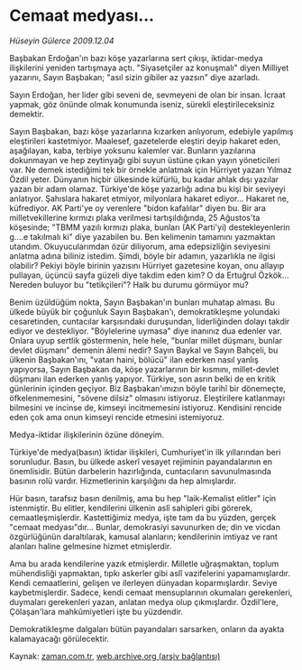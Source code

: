 # Cemaat medyası...

*Hüseyin Gülerce 2009.12.04*

<tr><td class="metin" colspan="2" style="padding-top: 20px; padding-left: 5px; ">Başbakan Erdoğan'ın bazı köşe yazarlarına sert çıkışı, iktidar-medya ilişkilerini yeniden tartışmaya açtı. "Siyasetçiler az konuşmalı" diyen Milliyet yazarını, Sayın Başbakan; "asıl sizin gibiler az yazsın" diye azarladı.</td></tr><tr><td class="metin" colspan="2" style="padding-top: 20px; padding-left: 5px; "><p>Sayın Erdoğan, her lider gibi seveni de, sevmeyeni de olan bir insan. İcraat yapmak, göz önünde olmak konumunda iseniz, sürekli eleştirileceksiniz demektir.
<p>Sayın Başbakan, bazı köşe yazarlarına kızarken anlıyorum, edebiyle yapılmış eleştirileri kastetmiyor. Maalesef, gazetelerde eleştiri deyip hakaret eden, aşağılayan, kaba, terbiye yoksunu kalemler var. Bunların yazılarına dokunmayan ve hep zeytinyağı gibi suyun üstüne çıkan yayın yöneticileri var. Ne demek istediğimi tek bir örnekle anlatmak için Hürriyet yazarı Yılmaz Özdil yeter. Dünyanın hiçbir ülkesinde küfürlü, bu kadar ahlak dışı yazılar yazan bir adam olamaz. Türkiye'de köşe yazarlığı adına bu kişi bir seviyeyi anlatıyor. Şahıslara hakaret etmiyor, milyonlara hakaret ediyor... Hakaret ne, küfrediyor. AK Parti'ye oy verenlere "bidon kafalılar" diyen bu. Bir ara milletvekillerine kırmızı plaka verilmesi tartışıldığında, 25 Ağustos'ta köşesinde; "TBMM yazılı kırmızı plaka, bunları (AK Parti'yi) destekleyenlerin g....e takılmalı ki" diye yazabilen bu. Ben kelimenin tamamını yazmaktan utandım. Okuyucularımdan özür diliyorum, ama edepsizliğin seviyesini anlatma adına biliniz istedim. Şimdi, böyle bir adamın, yazarlıkla ne ilgisi olabilir? Pekiyi böyle birinin yazısını Hürriyet gazetesine koyan, onu allayıp pullayan, üçüncü sayfa güzeli diye takdim eden kim? O da Ertuğrul Özkök... Nereden buluyor bu "tetikçileri"? Halk bu durumu görmüyor mu?
<p>Benim üzüldüğüm nokta, Sayın Başbakan'ın bunları muhatap alması. Bu ülkede büyük bir çoğunluk Sayın Başbakan'ı, demokratikleşme yolundaki cesaretinden, cuntacılar karşısındaki duruşundan, liderliğinden dolayı takdir ediyor ve destekliyor. "Böylelerine uymasa" diye inanınız dua edenler var. Onlara uyup sertlik göstermenin, hele hele, "bunlar millet düşmanı, bunlar devlet düşmanı" demenin âlemi nedir? Sayın Baykal ve Sayın Bahçeli, bu ülkenin Başbakan'ını, "vatan haini, bölücü" ilan ederken nasıl yanlış yapıyorsa, Sayın Başbakan da, köşe yazarlarının bir kısmını, millet-devlet düşmanı ilan ederken yanlış yapıyor. Türkiye, son asrın belki de en kritik günlerinin içinden geçiyor. Biz Başbakan'ımızın böyle tarihî bir dönemeçte, öfkelenmemesini, "sövene dilsiz" olmasını istiyoruz. Eleştirilere katlanmayı bilmesini ve incinse de, kimseyi incitmemesini istiyoruz. Kendisini rencide eden çok ama onun kimseyi rencide etmesini istemiyoruz.
<p>Medya-iktidar ilişkilerinin özüne döneyim.
<p>Türkiye'de medya(basın) iktidar ilişkileri, Cumhuriyet'in ilk yıllarından beri sorunludur. Basın, bu ülkede askerî vesayet rejiminin payandalarının en önemlisidir. Bütün darbelerin hazırlığında, cuntacıların savunulmasında basının rolü vardır. Hizmetlerinin karşılığını da hep almışlardır.
<p>Hür basın, tarafsız basın denilmiş, ama bu hep "laik-Kemalist elitler" için istenmiştir. Bu elitler, kendilerini ülkenin aslî sahipleri gibi görerek, cemaatleşmişlerdir. Kastettiğimiz medya, işte tam da bu yüzden, gerçek "cemaat medyası"dır... Bunlar, demokrasiyi savunurken de; din ve vicdan özgürlüğünün daraltılarak, kamusal alanların; kendilerinin imtiyaz ve rant alanları haline gelmesine hizmet etmişlerdir.
<p>Ama bu arada kendilerine yazık etmişlerdir. Milletle uğraşmaktan, toplum mühendisliği yapmaktan, tıpkı askerler gibi aslî vazifelerini yapamamışlardır. Kendi cemaatlerini, gelişen ve ilerleyen dünyadan koparmışlardır. Seviye kaybetmişlerdir. Sadece, kendi cemaat mensuplarının okumaları gerekenleri, duymaları gerekenleri yazan, anlatan medya olup çıkmışlardır. Özdil'lere, Çölaşan'lara mahkûmiyetleri işte bu yüzdendir.
<p>Demokratikleşme dalgaları bütün payandaları sarsarken, onların da ayakta kalamayacağı görülecektir.<br/></p></p></p></p></p></p></p></p></td></tr>

Kaynak: [zaman.com.tr](http://zaman.com.tr/yazar.do?yazino=923047), [web.archive.org (arşiv bağlantısı)](http://web.archive.org/web/20100110102700/http://zaman.com.tr:80/yazar.do?yazino=923047)
